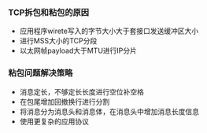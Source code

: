 

### TCP拆包和粘包的原因
- 应用程序wirete写入的字节大小大于套接口发送缓冲区大小
- 进行MSS大小的TCP分段
- 以太网帧payload大于MTU进行IP分片

### 粘包问题解决策略
- 消息定长，不够定长长度进行空位补空格
- 在包尾增加回撤换行进行分割
- 将消息分为消息头和消息体，在消息头中增加消息长度信息
- 使用更复杂的应用协议
